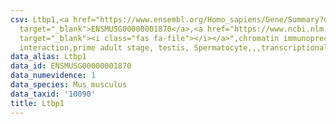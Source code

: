 ```yaml
---
csv: Ltbp1,<a href="https://www.ensembl.org/Homo_sapiens/Gene/Summary?db=core;g=ENSMUSG00000001870"
  target="_blank">ENSMUSG00000001870</a>,<a href="https://www.ncbi.nlm.nih.gov/pubmed/25450459"
  target="_blank"><i class="fas fa-file"></i></a>",chromatin immunoprecipitation assay,direct
  interaction,prime adult stage, testis, Spermatocyte,,,transcriptional regulation,
data_alias: Ltbp1
data_id: ENSMUSG00000001870
data_numevidence: 1
data_species: Mus musculus
data_taxid: '10090'
title: Ltbp1
---
```

